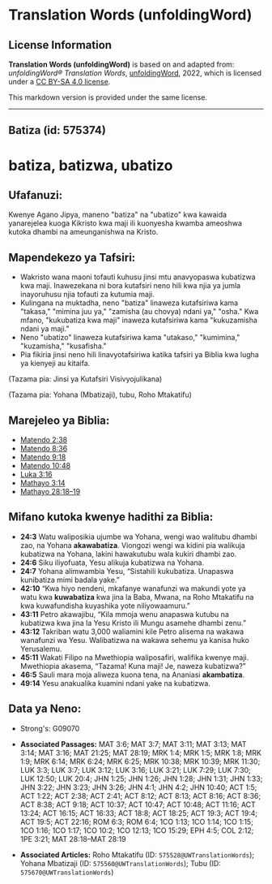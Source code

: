 # Translation Words (unfoldingWord)

## License Information

**Translation Words (unfoldingWord)** is based on and adapted from: _unfoldingWord® Translation Words_, [unfoldingWord](https://unfoldingword.org/utw), 2022, which is licensed under a [CC BY-SA 4.0 license](https://creativecommons.org/licenses/by-sa/4.0/legalcode.en).

This markdown version is provided under the same license.



--------------------------------

## Batiza (id: 575374)

batiza, batizwa, ubatizo
========================

Ufafanuzi:
----------

Kwenye Agano Jipya, maneno "batiza" na "ubatizo" kwa kawaida yanarejelea kuoga Kikristo kwa maji ili kuonyesha kwamba ameoshwa kutoka dhambi na ameunganishwa na Kristo.

Mapendekezo ya Tafsiri:
-----------------------

* Wakristo wana maoni tofauti kuhusu jinsi mtu anavyopaswa kubatizwa kwa maji. Inawezekana ni bora kutafsiri neno hili kwa njia ya jumla inayoruhusu njia tofauti za kutumia maji.
* Kulingana na muktadha, neno "batiza" linaweza kutafsiriwa kama "takasa," "mimina juu ya," "zamisha (au chovya) ndani ya," "osha." Kwa mfano, "kukubatiza kwa maji" inaweza kutafsiriwa kama "kukuzamisha ndani ya maji."
* Neno "ubatizo" linaweza kutafsiriwa kama "utakaso," "kumimina," "kuzamisha," "kusafisha."
* Pia fikiria jinsi neno hili linavyotafsiriwa katika tafsiri ya Biblia kwa lugha ya kienyeji au kitaifa.

(Tazama pia: Jinsi ya Kutafsiri Visivyojulikana)

(Tazama pia: Yohana (Mbatizaji), tubu, Roho Mtakatifu)

Marejeleo ya Biblia:
--------------------

* [Matendo 2:38](https://ref.ly/Acts2:38)
* [Matendo 8:36](https://ref.ly/Acts8:36)
* [Matendo 9:18](https://ref.ly/Acts9:18)
* [Matendo 10:48](https://ref.ly/Acts10:48)
* [Luka 3:16](https://ref.ly/Luke3:16)
* [Mathayo 3:14](https://ref.ly/Matt3:14)
* [Mathayo 28:18–19](https://ref.ly/Matt28:18-Matt28:19)

Mifano kutoka kwenye hadithi za Biblia:
---------------------------------------

* **24:3** Watu waliposikia ujumbe wa Yohana, wengi wao walitubu dhambi zao, na Yohana **akawabatiza**. Viongozi wengi wa kidini pia walikuja kubatizwa na Yohana, lakini hawakutubu wala kukiri dhambi zao.
* **24:6** Siku iliyofuata, Yesu alikuja kubatizwa na Yohana.
* **24:7** Yohana alimwambia Yesu, “Sistahili kukubatiza. Unapaswa kunibatiza mimi badala yake.”
* **42:10** “Kwa hiyo nendeni, mkafanye wanafunzi wa makundi yote ya watu kwa **kuwabatiza** kwa jina la Baba, Mwana, na Roho Mtakatifu na kwa kuwafundisha kuyashika yote niliyowaamuru.”
* **43:11** Petro akawajibu, “Kila mmoja wenu anapaswa kutubu na kubatizwa kwa jina la Yesu Kristo ili Mungu asamehe dhambi zenu.”
* **43:12** Takriban watu 3,000 waliamini kile Petro alisema na wakawa wanafunzi wa Yesu. Walibatizwa na wakawa sehemu ya kanisa huko Yerusalemu.
* **45:11** Wakati Filipo na Mwethiopia waliposafiri, walifika kwenye maji. Mwethiopia akasema, “Tazama! Kuna maji! Je, naweza kubatizwa?”
* **46:5** Sauli mara moja aliweza kuona tena, na Ananiasi **akambatiza**.
* **49:14** Yesu anakualika kuamini ndani yake na kubatizwa.

Data ya Neno:
-------------

* Strong's: G09070

* **Associated Passages:** MAT 3:6; MAT 3:7; MAT 3:11; MAT 3:13; MAT 3:14; MAT 3:16; MAT 21:25; MAT 28:19; MRK 1:4; MRK 1:5; MRK 1:8; MRK 1:9; MRK 6:14; MRK 6:24; MRK 6:25; MRK 10:38; MRK 10:39; MRK 11:30; LUK 3:3; LUK 3:7; LUK 3:12; LUK 3:16; LUK 3:21; LUK 7:29; LUK 7:30; LUK 12:50; LUK 20:4; JHN 1:25; JHN 1:26; JHN 1:28; JHN 1:31; JHN 1:33; JHN 3:22; JHN 3:23; JHN 3:26; JHN 4:1; JHN 4:2; JHN 10:40; ACT 1:5; ACT 1:22; ACT 2:38; ACT 2:41; ACT 8:12; ACT 8:13; ACT 8:16; ACT 8:36; ACT 8:38; ACT 9:18; ACT 10:37; ACT 10:47; ACT 10:48; ACT 11:16; ACT 13:24; ACT 16:15; ACT 16:33; ACT 18:8; ACT 18:25; ACT 19:3; ACT 19:4; ACT 19:5; ACT 22:16; ROM 6:3; ROM 6:4; 1CO 1:13; 1CO 1:14; 1CO 1:15; 1CO 1:16; 1CO 1:17; 1CO 10:2; 1CO 12:13; 1CO 15:29; EPH 4:5; COL 2:12; 1PE 3:21; MAT 28:18–MAT 28:19
* **Associated Articles:** Roho Mtakatifu (ID: `575528@UWTranslationWords`); Yohana Mbatizaji (ID: `575560@UWTranslationWords`); Tubu (ID: `575670@UWTranslationWords`)

